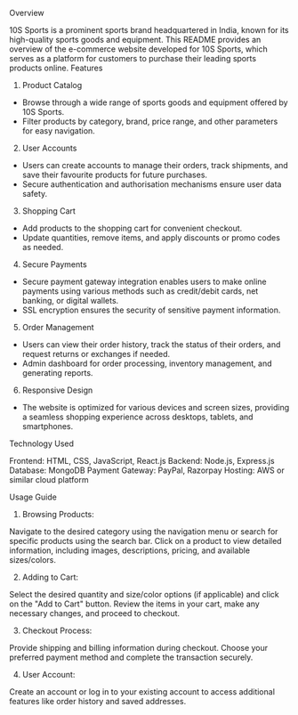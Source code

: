 Overview

10S Sports is a prominent sports brand headquartered in India, known for its high-quality sports goods and equipment. This README provides an overview of the e-commerce website developed for 10S Sports, which serves as a platform for customers to purchase their leading sports products online.
Features

1. Product Catalog

- Browse through a wide range of sports goods and equipment offered by 10S Sports.
- Filter products by category, brand, price range, and other parameters for easy navigation.

2. User Accounts

- Users can create accounts to manage their orders, track shipments, and save their favourite products for future purchases.
- Secure authentication and authorisation mechanisms ensure user data safety.

3. Shopping Cart

- Add products to the shopping cart for convenient checkout.
- Update quantities, remove items, and apply discounts or promo codes as needed.

4. Secure Payments

- Secure payment gateway integration enables users to make online payments using various methods such as credit/debit cards, net banking, or digital wallets.
- SSL encryption ensures the security of sensitive payment information.

5. Order Management

- Users can view their order history, track the status of their orders, and request returns or exchanges if needed.
- Admin dashboard for order processing, inventory management, and generating reports.

6. Responsive Design

- The website is optimized for various devices and screen sizes, providing a seamless shopping experience across desktops, tablets, and smartphones.

Technology Used

Frontend: HTML, CSS, JavaScript, React.js
Backend: Node.js, Express.js
Database: MongoDB
Payment Gateway: PayPal, Razorpay
Hosting: AWS or similar cloud platform

Usage Guide

1. Browsing Products:

Navigate to the desired category using the navigation menu or search for specific products using the search bar.
Click on a product to view detailed information, including images, descriptions, pricing, and available sizes/colors.

2. Adding to Cart:

Select the desired quantity and size/color options (if applicable) and click on the "Add to Cart" button.
Review the items in your cart, make any necessary changes, and proceed to checkout.

3. Checkout Process:

Provide shipping and billing information during checkout.
Choose your preferred payment method and complete the transaction securely.

4. User Account:

Create an account or log in to your existing account to access additional features like order history and saved addresses.
